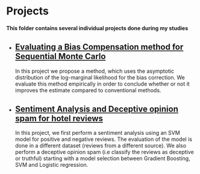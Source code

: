 # Projects

#### This folder contains several individual projects done during my studies

* ## [Evaluating a Bias Compensation method for Sequential Monte Carlo](https://github.com/stasinak/Projects/tree/master/Sequential%20Monte%20Carlo)

    In this project we propose a method, which uses the asymptotic distribution of the log-marginal likelihood for the bias correction. We
evaluate this method empirically in order to conclude whether or not it improves the estimate compared to conventional methods.

* ## [Sentiment Analysis and Deceptive opinion spam for hotel reviews](https://github.com/stasinak/Projects/tree/master/Text%20Mining%20Project)
  
    In this project, we first perform a sentiment analysis using an SVM model for positive and negative reviews. The evaluation
of the model is done in a different dataset (reviews from a different source). We also perform a deceptive opinion spam (i.e classify the reviews as deceptive or truthful) starting with a model selection between Gradient Boosting, SVM and Logistic regression.
  
